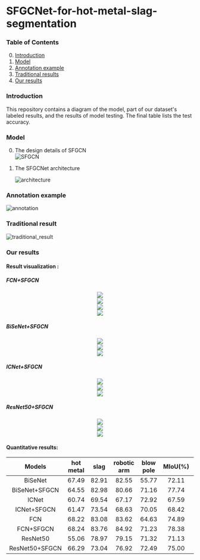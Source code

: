 ﻿# SFGCNet-for-hot-metal-slag-segmentation

### Table of Contents
0. [Introduction](#introduction)
0. [Model](#model)
0. [Annotation example](#annotation)
0. [Traditional results](#traditional)
0. [Our results](#ourresults)

### Introduction

This repository contains a diagram of the model, part of our dataset's labeled results, and the results of model testing. The final table lists the test accuracy.


### Model

0. The design details of SFGCN  
	![SFGCN](https://github.com/ustbzjf1/SFGCNet-for-hot-metal-slag-segmentation/blob/master/images/SFGCN.png)

0. The SFGCNet architecture

	![architecture](https://github.com/ustbzjf1/SFGCNet-for-hot-metal-slag-segmentation/blob/master/images/architecture.png)

### Annotation example

![annotation](https://github.com/ustbzjf1/SFGCNet-for-hot-metal-slag-segmentation/blob/master/images/image-label.png)


### Traditional result

![traditional_result](https://github.com/ustbzjf1/SFGCNet-for-hot-metal-slag-segmentation/blob/master/images/traditional_result.png)


### Our results
#### Result visualization :
##### FCN+SFGCN

<div align=center><img  src="https://github.com/ustbzjf1/SFGCNet-for-hot-metal-slag-segmentation/blob/master/visual/FCN_SFGCN/2-111.gif"/></div>
<div align=center><img  src="https://github.com/ustbzjf1/SFGCNet-for-hot-metal-slag-segmentation/blob/master/visual/FCN_SFGCN/2-50.gif"/></div>
<div align=center><img  src="https://github.com/ustbzjf1/SFGCNet-for-hot-metal-slag-segmentation/blob/master/visual/FCN_SFGCN/2-92.gif"/></div>
<div align=center><img  src="https://github.com/ustbzjf1/SFGCNet-for-hot-metal-slag-segmentation/blob/master/visual/FCN_SFGCN/3-105.gif"/></div>

##### BiSeNet+SFGCN

<div align=center><img  src="https://github.com/ustbzjf1/SFGCNet-for-hot-metal-slag-segmentation/blob/master/visual/BiSeNet_SFGCN/2-111.gif"/></div>
<div align=center><img  src="https://github.com/ustbzjf1/SFGCNet-for-hot-metal-slag-segmentation/blob/master/visual/BiSeNet_SFGCN/2-50.gif"/></div>
<div align=center><img  src="https://github.com/ustbzjf1/SFGCNet-for-hot-metal-slag-segmentation/blob/master/visual/BiSeNet_SFGCN/2-92.gif"/></div>

##### ICNet+SFGCN

<div align=center><img  src="https://github.com/ustbzjf1/SFGCNet-for-hot-metal-slag-segmentation/blob/master/visual/ICNet_SFGCN/2-111.gif"/></div>
<div align=center><img  src="https://github.com/ustbzjf1/SFGCNet-for-hot-metal-slag-segmentation/blob/master/visual/ICNet_SFGCN/2-50.gif"/></div>
<div align=center><img  src="https://github.com/ustbzjf1/SFGCNet-for-hot-metal-slag-segmentation/blob/master/visual/ICNet_SFGCN/2-92.gif"/></div>

##### ResNet50+SFGCN

<div align=center><img  src="https://github.com/ustbzjf1/SFGCNet-for-hot-metal-slag-segmentation/blob/master/visual/ResNet50_SFGCN/2-111.gif"/></div>
<div align=center><img  src="https://github.com/ustbzjf1/SFGCNet-for-hot-metal-slag-segmentation/blob/master/visual/ResNet50_SFGCN/2-50.gif"/></div>
<div align=center><img  src="https://github.com/ustbzjf1/SFGCNet-for-hot-metal-slag-segmentation/blob/master/visual/ResNet50_SFGCN/2-92.gif"/></div>




#### Quantitative results:

Models|hot metal|slag|robotic arm|blow pole|MIoU(%)|PA(%)|inference time(ms)|Params(s)|FLOPs(G)
:---:|:---:|:---:|:---:|:---:|:---:|:---:|:---:|:---:|:---:
BiSeNet |67.49|82.91|82.55|55.77|72.11|97.04|15.47|12.42|48.77
BiSeNet+SFGCN |64.55|82.98|80.66|71.16|77.74|97.26|18.28|13.4|60.35
ICNet|60.74 |69.54|67.17|72.92|67.59|94.61|44.62|28.29|147.68
ICNet+SFGCN|61.47|73.54|68.63|70.05|68.42|95.45|45.79|28.79|153.0
FCN|68.22|83.08|83.62|64.63|74.89|97.15|66.67|18.64|321.78
 FCN+SFGCN|68.24|83.76|84.92|71.23|78.38|97.31|67.46|21.86|324.52
 ResNet50|55.06|78.97|79.15|71.32|71.13|96.38|30.18|28.51|98.18
 ResNet50+SFGCN|66.29|73.04|76.92|72.49|75.00|96.62|30.73|28.75|98.57
```

```
